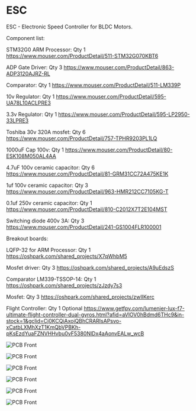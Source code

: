 # ESC
ESC - Electronic Speed Controller for BLDC Motors.



Component list: 

STM32G0 ARM Processor: Qty 1
https://www.mouser.com/ProductDetail/511-STM32G070KBT6

ADP Gate Driver: Qty 3
https://www.mouser.com/ProductDetail/863-ADP3120AJRZ-RL

Comparator: Qty 1
https://www.mouser.com/ProductDetail/511-LM339P

10v Regulator: Qty 1
https://www.mouser.com/ProductDetail/595-UA78L10ACLPRE3

3.3v Regulator: Qty 1
https://www.mouser.com/ProductDetail/595-LP2950-33LPRE3

Toshiba 30v 320A mosfet: Qty 6
https://www.mouser.com/ProductDetail/757-TPHR9203PL1LQ

1000uF Cap 100v: Qty 1
https://www.mouser.com/ProductDetail/80-ESK108M050AL4AA

4.7uF 100v ceramic capacitor: Qty 6
https://www.mouser.com/ProductDetail/81-GRM31CC72A475KE1K

1uf 100v ceramic capacitor: Qty 3
https://www.mouser.com/ProductDetail/963-HMR212CC7105KG-T

0.1uf 250v ceramic capacitor: Qty 1
https://www.mouser.com/ProductDetail/810-C2012X7T2E104MST

Switching diode 400v 3A: Qty 3
https://www.mouser.com/ProductDetail/241-GS1004FLR100001




Breakout boards:

LQFP-32 for ARM Processor: Qty 1
https://oshpark.com/shared_projects/X7qWhbM5

Mosfet driver: Qty 3
https://oshpark.com/shared_projects/A9uEdszS

Comparator LM339-TSSOP-14: Qty 1
https://oshpark.com/shared_projects/zJzdy7s3


Mosfet: Qty 3
https://oshpark.com/shared_projects/zwIIKerc

Flight Controller: Qty 1 Optional
https://www.getfpv.com/lumenier-lux-f7-ultimate-flight-controller-dual-gyros.html?afid=aVlOV0hBdmd6THc9&in-stock=1&gclid=Cj0KCQiAxoiQBhCRARIsAPsvo-xCatbLXMhXzT1KmQbVPBKh-pKsEzdYuaFZNVHHvbu0vF5380NlDx4aAonvEALw_wcB 

![PCB Front](/images/ESC_v1.1_front_small.jpg "test")

![PCB Front](/images/ESC_v1.1_back_small.jpg)

![PCB Front](/images/Breadboard_small.png)

![PCB Front](/images/schematic.png)

![PCB Front](/images/pcb_top.png)

![PCB Front](/images/pcb_bottom.png)
